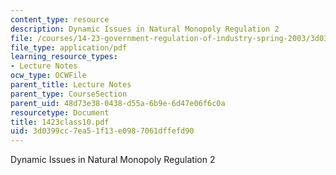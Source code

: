 ```yaml
---
content_type: resource
description: Dynamic Issues in Natural Monopoly Regulation 2
file: /courses/14-23-government-regulation-of-industry-spring-2003/3d0399cc7ea51f13e0987061dffefd90_1423class10.pdf
file_type: application/pdf
learning_resource_types:
- Lecture Notes
ocw_type: OCWFile
parent_title: Lecture Notes
parent_type: CourseSection
parent_uid: 48d73e38-0438-d55a-6b9e-6d47e06f6c0a
resourcetype: Document
title: 1423class10.pdf
uid: 3d0399cc-7ea5-1f13-e098-7061dffefd90
---
```

Dynamic Issues in Natural Monopoly Regulation 2

